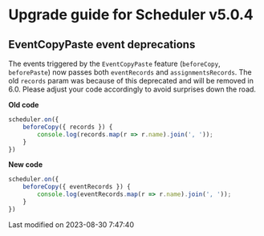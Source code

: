 # Upgrade guide for Scheduler v5.0.4

## EventCopyPaste event deprecations

The events triggered by the `EventCopyPaste` feature (`beforeCopy`, `beforePaste`) now passes both `eventRecords` and
`assignmentsRecords`. The old `records` param was because of this deprecated and will be removed in 6.0. Please adjust
your code accordingly to avoid surprises down the road.

**Old code**
```javascript
scheduler.on({
    beforeCopy({ records }) {
        console.log(records.map(r => r.name).join(', '));
    }
})
```

**New code**
```javascript
scheduler.on({
    beforeCopy({ eventRecords }) {
        console.log(eventRecords.map(r => r.name).join(', '));
    }
})
```


<p class="last-modified">Last modified on 2023-08-30 7:47:40</p>